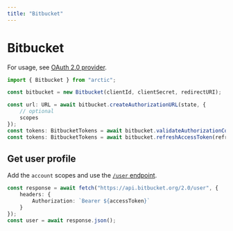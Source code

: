 ```yaml
---
title: "Bitbucket"
---
```


# Bitbucket

For usage, see [OAuth 2.0 provider](../oauth2.md).

```ts
import { Bitbucket } from "arctic";

const bitbucket = new Bitbucket(clientId, clientSecret, redirectURI);
```

```ts
const url: URL = await bitbucket.createAuthorizationURL(state, {
	// optional
	scopes
});
const tokens: BitbucketTokens = await bitbucket.validateAuthorizationCode(code);
const tokens: BitbucketTokens = await bitbucket.refreshAccessToken(refreshToken);
```

## Get user profile

Add the `account` scopes and use the [`/user` endpoint](https://developer.atlassian.com/cloud/bitbucket/rest/api-group-users/#api-user-get).

```ts
const response = await fetch("https://api.bitbucket.org/2.0/user", {
	headers: {
		Authorization: `Bearer ${accessToken}`
	}
});
const user = await response.json();
```
